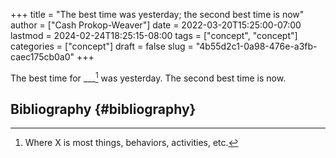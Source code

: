 +++
title = "The best time was yesterday; the second best time is now"
author = ["Cash Prokop-Weaver"]
date = 2022-03-20T15:25:00-07:00
lastmod = 2024-02-24T18:25:15-08:00
tags = ["concept", "concept"]
categories = ["concept"]
draft = false
slug = "4b55d2c1-0a98-476e-a3fb-caec175cb0a0"
+++

The best time for ___[^fn:1] was yesterday. The second best time is now.


## Bibliography {#bibliography}

<style>.csl-entry{text-indent: -1.5em; margin-left: 1.5em;}</style><div class="csl-bib-body">
</div>

[^fn:1]: Where X is most things, behaviors, activities, etc.